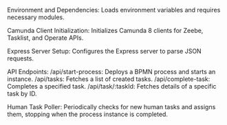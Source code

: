 Environment and Dependencies: Loads environment variables and requires necessary modules.

Camunda Client Initialization: Initializes Camunda 8 clients for Zeebe, Tasklist, and Operate APIs.

Express Server Setup: Configures the Express server to parse JSON requests.

API Endpoints:
/api/start-process: Deploys a BPMN process and starts an instance.
/api/tasks: Fetches a list of created tasks.
/api/complete-task: Completes a specified task.
/api/task/:taskId: Fetches details of a specific task by ID.

Human Task Poller: Periodically checks for new human tasks and assigns them, stopping when the process instance is completed.
